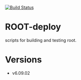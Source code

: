 [![Build Status](http://ci.sagrid.ac.za/buildStatus/icon?job=root-deploy)](http://ci.sagrid.ac.za/job/root-deploy)
# ROOT-deploy

scripts for building and testing root.

# Versions

  * v6.09.02
